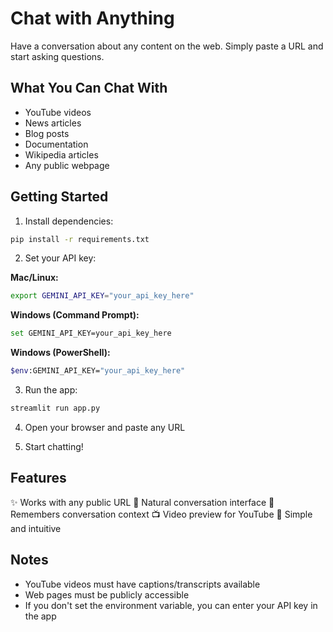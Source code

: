 # Chat with Anything

Have a conversation about any content on the web. Simply paste a URL and start asking questions.

## What You Can Chat With

- YouTube videos
- News articles
- Blog posts
- Documentation
- Wikipedia articles
- Any public webpage

## Getting Started

1. Install dependencies:
```bash
pip install -r requirements.txt
```

2. Set your API key:

**Mac/Linux:**
```bash
export GEMINI_API_KEY="your_api_key_here"
```

**Windows (Command Prompt):**
```bash
set GEMINI_API_KEY=your_api_key_here
```

**Windows (PowerShell):**
```bash
$env:GEMINI_API_KEY="your_api_key_here"
```

3. Run the app:
```bash
streamlit run app.py
```

4. Open your browser and paste any URL

5. Start chatting!

## Features

✨ Works with any public URL
💬 Natural conversation interface
🔄 Remembers conversation context
📺 Video preview for YouTube
🎯 Simple and intuitive

## Notes

- YouTube videos must have captions/transcripts available
- Web pages must be publicly accessible
- If you don't set the environment variable, you can enter your API key in the app
